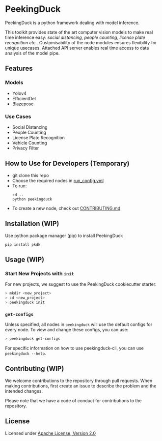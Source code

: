 # PeekingDuck

PeekingDuck is a python framework dealing with model inference.

This toolkit provides state of the art computer vision models to make real time inference easy: *social distancing, people counting, license plate recognition etc.*. Customisability of the node modules ensures flexibility for unique usecases. Attached API server enables real time access to data analysis of the model pipe.

## Features

### Models

- Yolov4
- EfficientDet
- Blazepose

### Use Cases

- Social Distancing
- People Counting
- License Plate Recognition
- Vehicle Counting
- Privacy Filter

## How to Use for Developers (Temporary)

- git clone this repo
- Choose the required nodes in [run_config.yml](run_config.yml)
- To run:
    ```
    cd ..
    python peekingduck
    ```
- To create a new node, check out [CONTRIBUTING.md](CONTRIBUTING.md)




## Installation (WIP)

Use python package manager (pip) to install PeekingDuck

`pip install pkdk`

## Usage (WIP)

### Start New Projects with `init`
For new projects, we suggest to use the PeekingDuck cookiecutter starter:

```bash
> mkdir <new_project>
> cd <new_project>
> peekingduck init
```

### `get-configs`
Unless specified, all nodes in `peekingduck` will use the default configs for every node. To view and change these configs, you can use:

``` bash
> peekingduck get-configs
```

For specific information on how to use peekingduck-cli, you can use `peekingduck --help`.

## Contributing (WIP)

We welcome contributions to the repository through pull requests. When making contributions, first create an issue to describe the problem and the intended changes.

Please note that we have a code of conduct for contributions to the repository.

## License

Licensed under [Apache License, Version 2.0](LICENSE)

